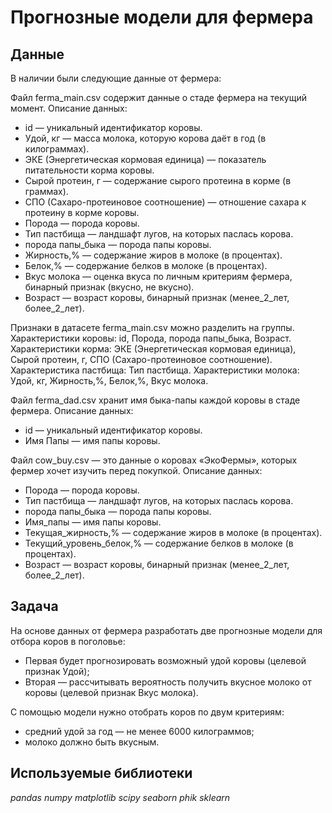 # Прогнозные модели для фермера

## Данные

В наличии были следующие данные от фермера:

Файл ferma_main.csv содержит данные о стаде фермера на текущий момент. 
Описание данных:
- id — уникальный идентификатор коровы.
- Удой, кг — масса молока, которую корова даёт в год (в килограммах).
- ЭКЕ (Энергетическая кормовая единица) — показатель питательности корма коровы.
- Сырой протеин, г — содержание сырого протеина в корме (в граммах).
- СПО (Сахаро-протеиновое соотношение) — отношение сахара к протеину в корме коровы.
- Порода — порода коровы.
- Тип пастбища — ландшафт лугов, на которых паслась корова.
- порода папы_быка — порода папы коровы.
- Жирность,% — содержание жиров в молоке (в процентах).
- Белок,% — содержание белков в молоке (в процентах).
- Вкус молока — оценка вкуса по личным критериям фермера, бинарный признак (вкусно, не вкусно).
-  Возраст — возраст коровы, бинарный признак (менее_2_лет, более_2_лет).

Признаки в датасете ferma_main.csv можно разделить на группы.
Характеристики коровы: id, Порода, порода папы_быка, Возраст.
Характеристики корма: ЭКЕ (Энергетическая кормовая единица), Сырой протеин, г, СПО (Сахаро-протеиновое соотношение).
Характеристика пастбища: Тип пастбища.
Характеристики молока: Удой, кг, Жирность,%, Белок,%, Вкус молока.

Файл ferma_dad.csv хранит имя быка-папы каждой коровы в стаде фермера. 
Описание данных:
- id — уникальный идентификатор коровы.
- Имя Папы — имя папы коровы.

Файл cow_buy.csv — это данные о коровах «ЭкоФермы», которых фермер хочет изучить перед покупкой. 
Описание данных:
- Порода — порода коровы.
- Тип пастбища — ландшафт лугов, на которых паслась корова.
- порода папы_быка — порода папы коровы.
- Имя_папы — имя папы коровы.
- Текущая_жирность,% — содержание жиров в молоке (в процентах).
- Текущий_уровень_белок,% — содержание белков в молоке (в процентах).
- Возраст — возраст коровы, бинарный признак (менее_2_лет, более_2_лет).


## Задача

На основе данных от фермера разработать две прогнозные модели для отбора коров в поголовье:
- Первая будет прогнозировать возможный удой коровы (целевой признак Удой);
- Вторая — рассчитывать вероятность получить вкусное молоко от коровы (целевой признак Вкус молока).

С помощью модели нужно отобрать коров по двум критериям:
- средний удой за год — не менее 6000 килограммов;
- молоко должно быть вкусным.

## Используемые библиотеки
*pandas*
*numpy*
*matplotlib*
*scipy*
*seaborn*
*phik*
*sklearn*

